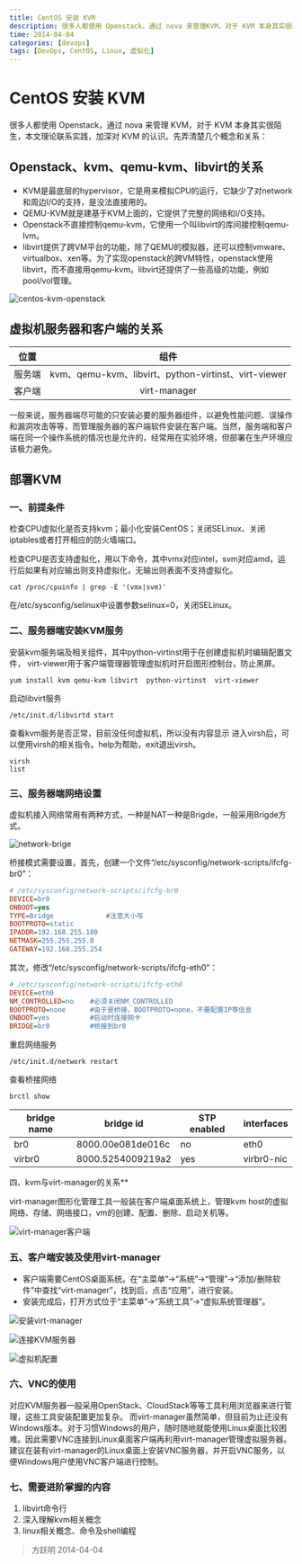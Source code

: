 ```yaml
---
title: CentOS 安装 KVM
description: 很多人都使用 Openstack，通过 nova 来管理KVM，对于 KVM 本身其实很陌生，本文理论联系实践，加深对 KVM 的认识。
time: 2014-04-04
categories: [devops]
tags: [DevOps, CentOS, Linux, 虚拟化]
---
```


# CentOS 安装 KVM

很多人都使用 Openstack，通过 nova 来管理 KVM，对于 KVM 本身其实很陌生，本文理论联系实践，加深对 KVM 的认识。先弄清楚几个概念和关系：

## Openstack、kvm、qemu-kvm、libvirt的关系

* KVM是最底层的hypervisor，它是用来模拟CPU的运行，它缺少了对network和周边I/O的支持，是没法直接用的。
* QEMU-KVM就是建基于KVM上面的，它提供了完整的网络和I/O支持。
* Openstack不直接控制qemu-kvm，它使用一个叫libvirt的库间接控制qemu-lvm。
* libvirt提供了跨VM平台的功能，除了QEMU的模拟器，还可以控制vmware、virtualbox、xen等。为了实现openstack的跨VM特性，openstack使用libvirt，而不直接用qemu-kvm。libvirt还提供了一些高级的功能，例如pool/vol管理。

![centos-kvm-openstack](./files/centos-kvm-openstack.png)

## 虚拟机服务器和客户端的关系

| 位置       | 组件                                                 |
| ---------- | :--------------------------------------------------: |
| 服务端     | kvm、qemu-kvm、libvirt、python-virtinst、virt-viewer |
| 客户端     | virt-manager                                         |

一般来说，服务器端尽可能的只安装必要的服务器组件，以避免性能问题、误操作和漏洞攻击等等，而管理服务器的客户端软件安装在客户端。当然，服务端和客户端在同一个操作系统的情况也是允许的，经常用在实验环境，但部署在生产环境应该极力避免。

## 部署KVM

### 一、前提条件

检查CPU虚拟化是否支持kvm；最小化安装CentOS；关闭SELinux、关闭iptables或者打开相应的防火墙端口。

检查CPU是否支持虚拟化，用以下命令，其中vmx对应intel，svm对应amd，运行后如果有对应输出则支持虚拟化，无输出则表面不支持虚拟化。

```shell
cat /proc/cpuinfo | grep -E '(vmx|svm)'
```

在/etc/sysconfig/selinux中设置参数selinux=0，关闭SELinux。

### 二、服务器端安装KVM服务

安装kvm服务端及相关组件，其中python-virtinst用于在创建虚拟机时编辑配置文件， virt-viewer用于客户端管理器管理虚拟机时开启图形控制台，防止黑屏。

```shell
yum install kvm qemu-kvm libvirt  python-virtinst  virt-viewer
```

启动libvirt服务

```shell
/etc/init.d/libvirtd start
```

查看kvm服务是否正常，目前没任何虚拟机，所以没有内容显示
进入virsh后，可以使用virsh的相关指令。help为帮助，exit退出virsh。

```shell
virsh
list
```

### 三、服务器端网络设置

虚拟机接入网络常用有两种方式，一种是NAT一种是Brigde，一般采用Brigde方式。

![network-brige](./files/centos-kvm-network-brige.png)

桥接模式需要设置，首先，创建一个文件“/etc/sysconfig/network-scripts/ifcfg-br0”：

```ini
# /etc/sysconfig/network-scripts/ifcfg-br0
DEVICE=br0
ONBOOT=yes
TYPE=Bridge             #注意大小写
BOOTPROTO=static
IPADDR=192.168.255.180
NETMASK=255.255.255.0
GATEWAY=192.168.255.254
```

其次，修改“/etc/sysconfig/network-scripts/ifcfg-eth0”：

```ini
# /etc/sysconfig/network-scripts/ifcfg-eth0
DEVICE=eth0
NM_CONTROLLED=no    #必须关闭NM_CONTROLLED
BOOTPROTO=none      #由于是桥接，BOOTPROTO=none，不要配置IP等信息
ONBOOT=yes          #启动时连接网卡
BRIDGE=br0          #桥接到br0
```

重启网络服务

```shell
/etc/init.d/network restart
```

查看桥接网络

```shell
brctl show
```

| bridge name |     bridge id     | STP enabled | interfaces |
| ----------- | ----------------- | ----------- | ---------- |
| br0         | 8000.00e081de016c | no          | eth0       |
| virbr0      | 8000.5254009219a2 | yes         | virbr0-nic |

四、kvm与virt-manager的关系**

virt-manager图形化管理工具一般装在客户端桌面系统上，管理kvm host的虚拟网络、存储、网络接口，vm的创建、配置、删除、启动关机等。

![virt-manager客户端](./files/centos-kvm-virt-manager-client.png)

### 五、客户端安装及使用virt-manager

* 客户端需要CentOS桌面系统。在“主菜单”→“系统”→“管理”→“添加/删除软件”中查找“virt-manager”，找到后，点击“应用”，进行安装。
* 安装完成后，打开方式位于“主菜单”→“系统工具”→“虚拟系统管理器”。

![安装virt-manager](./files/centos-kvm-virt-manager-install.png)

![连接KVM服务器](./files/centos-kvm-virt-manager-connection.png)

![虚拟机配置](./files/centos-kvm-vm.png)

### 六、VNC的使用

对应KVM服务器一般采用OpenStack、CloudStack等等工具利用浏览器来进行管理，这些工具安装配置更加复杂。
而virt-manager虽然简单，但目前为止还没有Windows版本。对于习惯Windows的用户，随时随地就能使用Linux桌面比较困难。因此需要VNC连接到Linux桌面客户端再利用virt-manager管理虚拟服务器。
建议在装有virt-manager的Linux桌面上安装VNC服务器，并开启VNC服务，以便Windows用户使用VNC客户端进行控制。

### 七、需要进阶掌握的内容

1. libvirt命令行
2. 深入理解kvm相关概念
3. linux相关概念、命令及shell编程

> 方跃明
> 2014-04-04
